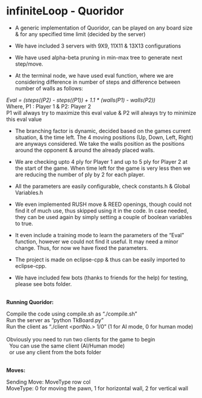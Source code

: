 # infiniteLoop - Quoridor

* A generic implementation of Quoridor, can be played on any board size & for any specified time limit (decided by the server) <br>

* We have included 3 servers with 9X9, 11X11 & 13X13 configurations <br>

* We have used alpha-beta pruning in min-max tree to generate next step/move. <br>

* At the terminal node, we have used eval function, where we are considering difference in
number of steps and difference between number of walls as follows: <br>

<i> Eval = (steps((P2) - steps((P1)) + 1.1 * (walls(P1) - walls(P2))</i> <br>
Where, P1 : Player 1 & P2: Player 2<br>
P1 will always try to maximize this eval value & P2 will always try to minimize this eval value <br>

* The branching factor is dynamic, decided based on the games current situation, & the time left.
The 4 moving positions (Up, Down, Left, Right) are anyways considered. We take the walls position as the positions around the opponent & around the already placed walls. <br>

* We are checking upto 4 ply for Player 1 and up to 5 ply for Player 2 at the start of the game. When time left for the game is very less then we are reducing the number of ply by 2 for each player. <br>

* All the parameters are easily configurable, check constants.h & Global Variables.h <br>

* We even implemented RUSH move & REED openings, though could not find it of much use, thus skipped using it in the code. In case needed, they can be used again by simply setting a couple of boolean variables to true. <br>

* It even include a training mode to learn the parameters of the “Eval” function, however we could not find it useful. It may need a minor change. Thus, for now we have fixed the parameters. <br>

* The project is made on eclipse-cpp & thus can be easily imported to eclipse-cpp. <br>

* We have included few bots (thanks to friends for the help) for testing, please see bots folder.
<br><br>

<b> Running Quoridor: </b>

Compile the code using compile.sh as “./compile.sh” <br>
Run the server as “python TkBoard.py”<br>
Run the client as “./client <serverIp> <portNo.> 1/0” (1 for AI mode, 0 for human mode) <br><br>
Obviously you need to run two clients for the game to begin <br>
&nbsp;&nbsp;You can use the same client (AI/Human mode) <br>
&nbsp;&nbsp;or use any client from the bots folder  <br><br>


<b>Moves:</b>

Sending Move: MoveType row col <br>
MoveType: 0 for moving the pawn, 1 for horizontal wall, 2 for vertical wall

